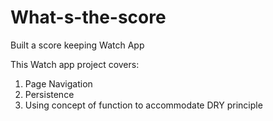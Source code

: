 # What-s-the-score
Built a score keeping Watch App <br>

This Watch app project covers: <br>
1. Page Navigation <br>
2. Persistence <br>
3. Using concept of function to accommodate DRY principle <br>

